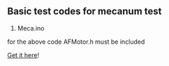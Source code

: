 ## Basic test codes for mecanum test 

1. Meca.ino 

for the above code AFMotor.h must be included

[Get it here](https://github.com/adafruit/Adafruit-Motor-Shield-library)!
